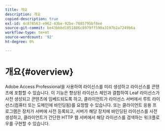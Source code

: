 ```yaml
---
title: 개요
description: 개요
copied-description: true
exl-id: 4c878563-e962-43be-92be-7085795bf8ee
source-git-commit: be43bbbd1051886c8979ff590a3197b2a7249b6a
workflow-type: tm+mt
source-wordcount: '92'
ht-degree: 0%

---
```


# 개요{#overview}

Adobe Access Professional을 사용하여 라이선스를 미리 생성하고 라이선스를 콘텐츠에 포함할 수 있습니다. 이 기능은 향상된 라이선스 체인과 결합하여 Leaf 라이선스가 사전 생성되고 콘텐츠에 임베드되도록 하고, 클라이언트가 라이선스 서버에서 루트 라이선스(컴퓨터 또는 도메인에 바인딩됨)를 요청할 수 있습니다. 또는 클라이언트 응용 프로그램은 장치가 서버에 사전 등록되고, 서버가 해당 장치에 바인딩된 라이선스를 사전 생성하고, 클라이언트가 간단한 HTTP 웹 서버에서 해당 라이선스를 검색하는 워크플로우를 구현할 수 있습니다.
